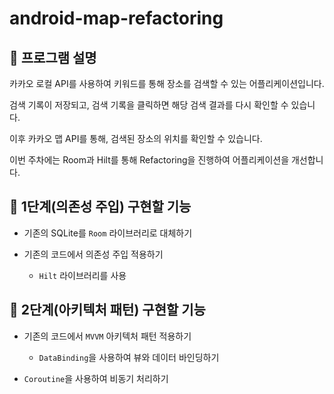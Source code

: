# android-map-refactoring

## 📄 프로그램 설명

카카오 로컬 API를 사용하여 키워드를 통해 장소를 검색할 수 있는 어플리케이션입니다.

검색 기록이 저장되고, 검색 기록을 클릭하면 해당 검색 결과를 다시 확인할 수 있습니다.

이후 카카오 맵 API를 통해, 검색된 장소의 위치를 확인할 수 있습니다.

이번 주차에는 Room과 Hilt를 통해 Refactoring을 진행하여 어플리케이션을 개선합니다.


## 🎯 1단계(의존성 주입) 구현할 기능

- 기존의 SQLite를 `Room` 라이브러리로 대체하기

- 기존의 코드에서 의존성 주입 적용하기

    - `Hilt` 라이브러리를 사용


## 🎯 2단계(아키텍처 패턴) 구현할 기능

- 기존의 코드에서 `MVVM` 아키텍처 패턴 적용하기

    - `DataBinding`을 사용하여 뷰와 데이터 바인딩하기

- `Coroutine`을 사용하여 비동기 처리하기
